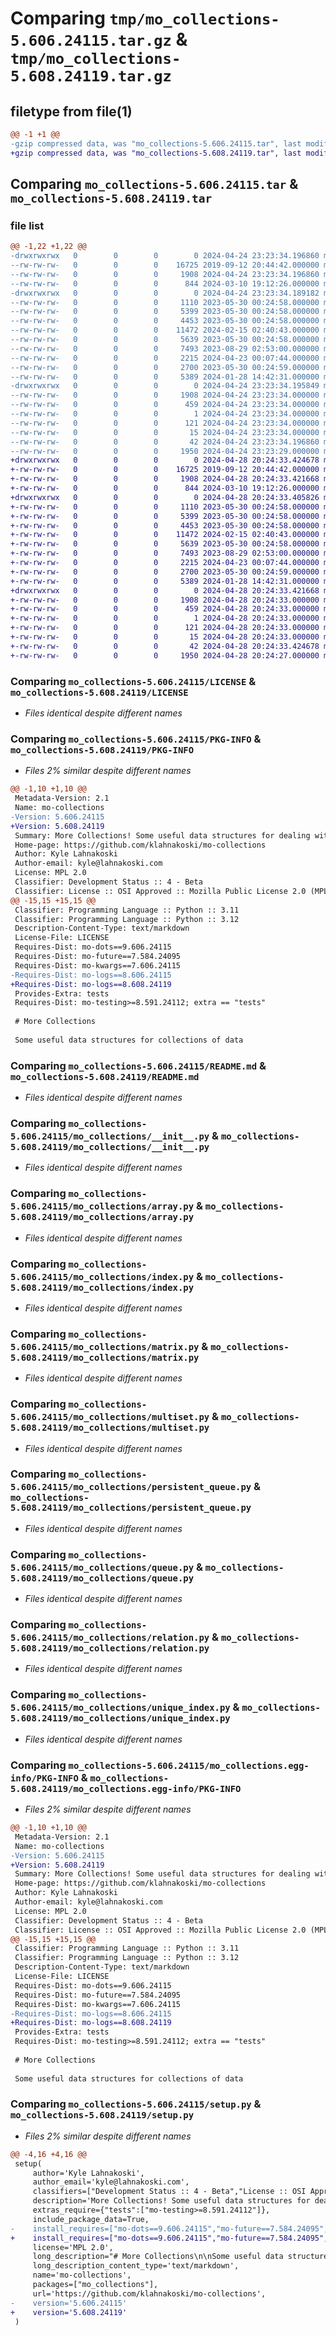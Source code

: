 # Comparing `tmp/mo_collections-5.606.24115.tar.gz` & `tmp/mo_collections-5.608.24119.tar.gz`

## filetype from file(1)

```diff
@@ -1 +1 @@
-gzip compressed data, was "mo_collections-5.606.24115.tar", last modified: Wed Apr 24 23:23:34 2024, max compression
+gzip compressed data, was "mo_collections-5.608.24119.tar", last modified: Sun Apr 28 20:24:33 2024, max compression
```

## Comparing `mo_collections-5.606.24115.tar` & `mo_collections-5.608.24119.tar`

### file list

```diff
@@ -1,22 +1,22 @@
-drwxrwxrwx   0        0        0        0 2024-04-24 23:23:34.196860 mo_collections-5.606.24115/
--rw-rw-rw-   0        0        0    16725 2019-09-12 20:44:42.000000 mo_collections-5.606.24115/LICENSE
--rw-rw-rw-   0        0        0     1908 2024-04-24 23:23:34.196860 mo_collections-5.606.24115/PKG-INFO
--rw-rw-rw-   0        0        0      844 2024-03-10 19:12:26.000000 mo_collections-5.606.24115/README.md
-drwxrwxrwx   0        0        0        0 2024-04-24 23:23:34.189182 mo_collections-5.606.24115/mo_collections/
--rw-rw-rw-   0        0        0     1110 2023-05-30 00:24:58.000000 mo_collections-5.606.24115/mo_collections/__init__.py
--rw-rw-rw-   0        0        0     5399 2023-05-30 00:24:58.000000 mo_collections-5.606.24115/mo_collections/array.py
--rw-rw-rw-   0        0        0     4453 2023-05-30 00:24:58.000000 mo_collections-5.606.24115/mo_collections/index.py
--rw-rw-rw-   0        0        0    11472 2024-02-15 02:40:43.000000 mo_collections-5.606.24115/mo_collections/matrix.py
--rw-rw-rw-   0        0        0     5639 2023-05-30 00:24:58.000000 mo_collections-5.606.24115/mo_collections/multiset.py
--rw-rw-rw-   0        0        0     7493 2023-08-29 02:53:00.000000 mo_collections-5.606.24115/mo_collections/persistent_queue.py
--rw-rw-rw-   0        0        0     2215 2024-04-23 00:07:44.000000 mo_collections-5.606.24115/mo_collections/queue.py
--rw-rw-rw-   0        0        0     2700 2023-05-30 00:24:59.000000 mo_collections-5.606.24115/mo_collections/relation.py
--rw-rw-rw-   0        0        0     5389 2024-01-28 14:42:31.000000 mo_collections-5.606.24115/mo_collections/unique_index.py
-drwxrwxrwx   0        0        0        0 2024-04-24 23:23:34.195849 mo_collections-5.606.24115/mo_collections.egg-info/
--rw-rw-rw-   0        0        0     1908 2024-04-24 23:23:34.000000 mo_collections-5.606.24115/mo_collections.egg-info/PKG-INFO
--rw-rw-rw-   0        0        0      459 2024-04-24 23:23:34.000000 mo_collections-5.606.24115/mo_collections.egg-info/SOURCES.txt
--rw-rw-rw-   0        0        0        1 2024-04-24 23:23:34.000000 mo_collections-5.606.24115/mo_collections.egg-info/dependency_links.txt
--rw-rw-rw-   0        0        0      121 2024-04-24 23:23:34.000000 mo_collections-5.606.24115/mo_collections.egg-info/requires.txt
--rw-rw-rw-   0        0        0       15 2024-04-24 23:23:34.000000 mo_collections-5.606.24115/mo_collections.egg-info/top_level.txt
--rw-rw-rw-   0        0        0       42 2024-04-24 23:23:34.196860 mo_collections-5.606.24115/setup.cfg
--rw-rw-rw-   0        0        0     1950 2024-04-24 23:23:29.000000 mo_collections-5.606.24115/setup.py
+drwxrwxrwx   0        0        0        0 2024-04-28 20:24:33.424678 mo_collections-5.608.24119/
+-rw-rw-rw-   0        0        0    16725 2019-09-12 20:44:42.000000 mo_collections-5.608.24119/LICENSE
+-rw-rw-rw-   0        0        0     1908 2024-04-28 20:24:33.421668 mo_collections-5.608.24119/PKG-INFO
+-rw-rw-rw-   0        0        0      844 2024-03-10 19:12:26.000000 mo_collections-5.608.24119/README.md
+drwxrwxrwx   0        0        0        0 2024-04-28 20:24:33.405826 mo_collections-5.608.24119/mo_collections/
+-rw-rw-rw-   0        0        0     1110 2023-05-30 00:24:58.000000 mo_collections-5.608.24119/mo_collections/__init__.py
+-rw-rw-rw-   0        0        0     5399 2023-05-30 00:24:58.000000 mo_collections-5.608.24119/mo_collections/array.py
+-rw-rw-rw-   0        0        0     4453 2023-05-30 00:24:58.000000 mo_collections-5.608.24119/mo_collections/index.py
+-rw-rw-rw-   0        0        0    11472 2024-02-15 02:40:43.000000 mo_collections-5.608.24119/mo_collections/matrix.py
+-rw-rw-rw-   0        0        0     5639 2023-05-30 00:24:58.000000 mo_collections-5.608.24119/mo_collections/multiset.py
+-rw-rw-rw-   0        0        0     7493 2023-08-29 02:53:00.000000 mo_collections-5.608.24119/mo_collections/persistent_queue.py
+-rw-rw-rw-   0        0        0     2215 2024-04-23 00:07:44.000000 mo_collections-5.608.24119/mo_collections/queue.py
+-rw-rw-rw-   0        0        0     2700 2023-05-30 00:24:59.000000 mo_collections-5.608.24119/mo_collections/relation.py
+-rw-rw-rw-   0        0        0     5389 2024-01-28 14:42:31.000000 mo_collections-5.608.24119/mo_collections/unique_index.py
+drwxrwxrwx   0        0        0        0 2024-04-28 20:24:33.421668 mo_collections-5.608.24119/mo_collections.egg-info/
+-rw-rw-rw-   0        0        0     1908 2024-04-28 20:24:33.000000 mo_collections-5.608.24119/mo_collections.egg-info/PKG-INFO
+-rw-rw-rw-   0        0        0      459 2024-04-28 20:24:33.000000 mo_collections-5.608.24119/mo_collections.egg-info/SOURCES.txt
+-rw-rw-rw-   0        0        0        1 2024-04-28 20:24:33.000000 mo_collections-5.608.24119/mo_collections.egg-info/dependency_links.txt
+-rw-rw-rw-   0        0        0      121 2024-04-28 20:24:33.000000 mo_collections-5.608.24119/mo_collections.egg-info/requires.txt
+-rw-rw-rw-   0        0        0       15 2024-04-28 20:24:33.000000 mo_collections-5.608.24119/mo_collections.egg-info/top_level.txt
+-rw-rw-rw-   0        0        0       42 2024-04-28 20:24:33.424678 mo_collections-5.608.24119/setup.cfg
+-rw-rw-rw-   0        0        0     1950 2024-04-28 20:24:27.000000 mo_collections-5.608.24119/setup.py
```

### Comparing `mo_collections-5.606.24115/LICENSE` & `mo_collections-5.608.24119/LICENSE`

 * *Files identical despite different names*

### Comparing `mo_collections-5.606.24115/PKG-INFO` & `mo_collections-5.608.24119/PKG-INFO`

 * *Files 2% similar despite different names*

```diff
@@ -1,10 +1,10 @@
 Metadata-Version: 2.1
 Name: mo-collections
-Version: 5.606.24115
+Version: 5.608.24119
 Summary: More Collections! Some useful data structures for dealing with Data
 Home-page: https://github.com/klahnakoski/mo-collections
 Author: Kyle Lahnakoski
 Author-email: kyle@lahnakoski.com
 License: MPL 2.0
 Classifier: Development Status :: 4 - Beta
 Classifier: License :: OSI Approved :: Mozilla Public License 2.0 (MPL 2.0)
@@ -15,15 +15,15 @@
 Classifier: Programming Language :: Python :: 3.11
 Classifier: Programming Language :: Python :: 3.12
 Description-Content-Type: text/markdown
 License-File: LICENSE
 Requires-Dist: mo-dots==9.606.24115
 Requires-Dist: mo-future==7.584.24095
 Requires-Dist: mo-kwargs==7.606.24115
-Requires-Dist: mo-logs==8.606.24115
+Requires-Dist: mo-logs==8.608.24119
 Provides-Extra: tests
 Requires-Dist: mo-testing>=8.591.24112; extra == "tests"
 
 # More Collections
 
 Some useful data structures for collections of data
```

### Comparing `mo_collections-5.606.24115/README.md` & `mo_collections-5.608.24119/README.md`

 * *Files identical despite different names*

### Comparing `mo_collections-5.606.24115/mo_collections/__init__.py` & `mo_collections-5.608.24119/mo_collections/__init__.py`

 * *Files identical despite different names*

### Comparing `mo_collections-5.606.24115/mo_collections/array.py` & `mo_collections-5.608.24119/mo_collections/array.py`

 * *Files identical despite different names*

### Comparing `mo_collections-5.606.24115/mo_collections/index.py` & `mo_collections-5.608.24119/mo_collections/index.py`

 * *Files identical despite different names*

### Comparing `mo_collections-5.606.24115/mo_collections/matrix.py` & `mo_collections-5.608.24119/mo_collections/matrix.py`

 * *Files identical despite different names*

### Comparing `mo_collections-5.606.24115/mo_collections/multiset.py` & `mo_collections-5.608.24119/mo_collections/multiset.py`

 * *Files identical despite different names*

### Comparing `mo_collections-5.606.24115/mo_collections/persistent_queue.py` & `mo_collections-5.608.24119/mo_collections/persistent_queue.py`

 * *Files identical despite different names*

### Comparing `mo_collections-5.606.24115/mo_collections/queue.py` & `mo_collections-5.608.24119/mo_collections/queue.py`

 * *Files identical despite different names*

### Comparing `mo_collections-5.606.24115/mo_collections/relation.py` & `mo_collections-5.608.24119/mo_collections/relation.py`

 * *Files identical despite different names*

### Comparing `mo_collections-5.606.24115/mo_collections/unique_index.py` & `mo_collections-5.608.24119/mo_collections/unique_index.py`

 * *Files identical despite different names*

### Comparing `mo_collections-5.606.24115/mo_collections.egg-info/PKG-INFO` & `mo_collections-5.608.24119/mo_collections.egg-info/PKG-INFO`

 * *Files 2% similar despite different names*

```diff
@@ -1,10 +1,10 @@
 Metadata-Version: 2.1
 Name: mo-collections
-Version: 5.606.24115
+Version: 5.608.24119
 Summary: More Collections! Some useful data structures for dealing with Data
 Home-page: https://github.com/klahnakoski/mo-collections
 Author: Kyle Lahnakoski
 Author-email: kyle@lahnakoski.com
 License: MPL 2.0
 Classifier: Development Status :: 4 - Beta
 Classifier: License :: OSI Approved :: Mozilla Public License 2.0 (MPL 2.0)
@@ -15,15 +15,15 @@
 Classifier: Programming Language :: Python :: 3.11
 Classifier: Programming Language :: Python :: 3.12
 Description-Content-Type: text/markdown
 License-File: LICENSE
 Requires-Dist: mo-dots==9.606.24115
 Requires-Dist: mo-future==7.584.24095
 Requires-Dist: mo-kwargs==7.606.24115
-Requires-Dist: mo-logs==8.606.24115
+Requires-Dist: mo-logs==8.608.24119
 Provides-Extra: tests
 Requires-Dist: mo-testing>=8.591.24112; extra == "tests"
 
 # More Collections
 
 Some useful data structures for collections of data
```

### Comparing `mo_collections-5.606.24115/setup.py` & `mo_collections-5.608.24119/setup.py`

 * *Files 2% similar despite different names*

```diff
@@ -4,16 +4,16 @@
 setup(
     author='Kyle Lahnakoski',
     author_email='kyle@lahnakoski.com',
     classifiers=["Development Status :: 4 - Beta","License :: OSI Approved :: Mozilla Public License 2.0 (MPL 2.0)","Programming Language :: Python :: 3.8","Programming Language :: Python :: 3.9","Topic :: Software Development :: Libraries","Topic :: Software Development :: Libraries :: Python Modules","Programming Language :: Python :: 3.11","Programming Language :: Python :: 3.12"],
     description='More Collections! Some useful data structures for dealing with Data',
     extras_require={"tests":["mo-testing>=8.591.24112"]},
     include_package_data=True,
-    install_requires=["mo-dots==9.606.24115","mo-future==7.584.24095","mo-kwargs==7.606.24115","mo-logs==8.606.24115"],
+    install_requires=["mo-dots==9.606.24115","mo-future==7.584.24095","mo-kwargs==7.606.24115","mo-logs==8.608.24119"],
     license='MPL 2.0',
     long_description="# More Collections\n\nSome useful data structures for collections of data\n\n\n### Class `Index`\n\nProvide indexing for a list. Inner properties can be used for keys, and keys can be tuples of properties.  \n\n### Class `UniqueIndex`\n\nSame as Index, but includes checks and optimization to ensure members' keys are unique.\n\n### Class `Queue`\n\nA `Queue` is a list, with `add()` and `pop()`. It ensures members in the queue are not duplicated by not adding the ones already found in the queue.\n\n### Class `Matrix`\n\nA multidimensional grid of values that can be used like a `Mapping` from a-tuple-of-coordinates to the value at that coordinate. Plus a few other convenience methods.\n\nThis is a naive implementation. The hope it is a simple facade to a faster implementation.\n\n### Class `Relation`\n\nStore the many-to-many relations between two domains     ",
     long_description_content_type='text/markdown',
     name='mo-collections',
     packages=["mo_collections"],
     url='https://github.com/klahnakoski/mo-collections',
-    version='5.606.24115'
+    version='5.608.24119'
 )
```

